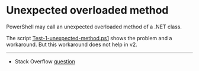 # Unexpected overloaded method

PowerShell may call an unexpected overloaded method of a .NET class.

The script [Test-1-unexpected-method.ps1](Test-1-unexpected-method.ps1) shows the problem and a workaround.
But this workaround does not help in v2.

---

- Stack Overflow [question](http://stackoverflow.com/q/13084176/323582)
